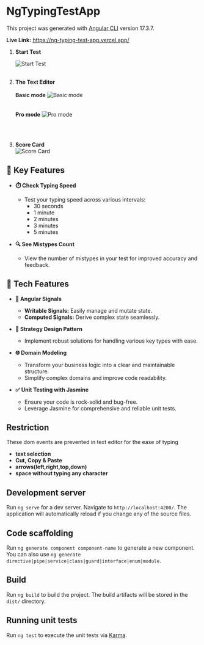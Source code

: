 # NgTypingTestApp

This project was generated with [Angular CLI](https://github.com/angular/angular-cli) version 17.3.7.

**Live Link:** https://ng-typing-test-app.vercel.app/

1. **Start Test**
   <br>
 
   ![Start Test](https://github.com/rezavai92/ng-typing-test-app/assets/47608395/0419b0a5-ebb7-4432-bace-c4db9b1d896a)
   <br><br>

2. **The Text Editor**
   <br>
     <br>
   **Basic mode**
   ![Basic mode](https://github.com/rezavai92/ng-typing-test-app/assets/47608395/1b947baf-0ed8-4e84-b6bf-0092c72f9c4c)
    <br>   <br>  <br>
    **Pro mode**
   ![Pro mode](https://github.com/rezavai92/ng-typing-test-app/assets/47608395/d4006060-ae51-4d55-a2c2-ceff9f21271b)

 
   <br><br>

4. **Score Card**
   <br>
   ![Score Card](https://github.com/rezavai92/ng-typing-test-app/assets/47608395/0dfe5118-b4a3-4693-a945-a876807c30dd)
   <br>

## 🔑 Key Features

- **⏱️ Check Typing Speed**
  - Test your typing speed across various intervals:
    - 30 seconds
    - 1 minute
    - 2 minutes
    - 3 minutes
    - 5 minutes

- **🔍 See Mistypes Count**
  - View the number of mistypes in your test for improved accuracy and feedback.


## 🚀 Tech Features

- **🎯 Angular Signals**
  - **Writable Signals:** Easily manage and mutate state.
  - **Computed Signals:** Derive complex state seamlessly.

- **🧩 Strategy Design Pattern**
  - Implement robust solutions for handling various key types with ease.

- **🌐 Domain Modeling**
  - Transform your business logic into a clear and maintainable structure.
  - Simplify complex domains and improve code readability.

- **✅ Unit Testing with Jasmine**
  - Ensure your code is rock-solid and bug-free.
  - Leverage Jasmine for comprehensive and reliable unit tests.
 

## Restriction
These dom events are prevented in text editor for the ease of typing
 - **text selection** 
 - **Cut, Copy & Paste** 
 - **arrows(left,right,top,down)** 
 - **space without typing any character** 





## Development server

Run `ng serve` for a dev server. Navigate to `http://localhost:4200/`. The application will automatically reload if you change any of the source files.

## Code scaffolding

Run `ng generate component component-name` to generate a new component. You can also use `ng generate directive|pipe|service|class|guard|interface|enum|module`.

## Build

Run `ng build` to build the project. The build artifacts will be stored in the `dist/` directory.

## Running unit tests

Run `ng test` to execute the unit tests via [Karma](https://karma-runner.github.io).


